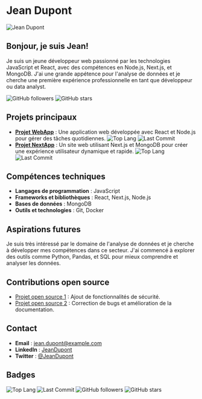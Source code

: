 # Jean Dupont

![Jean Dupont](https://example.com/photo.jpg)

## Bonjour, je suis Jean!

Je suis un jeune développeur web passionné par les technologies JavaScript et React, avec des compétences en Node.js, Next.js, et MongoDB. J'ai une grande appétence pour l'analyse de données et je cherche une première expérience professionnelle en tant que développeur ou data analyst.

![GitHub followers](https://img.shields.io/github/followers/jeandupont?label=Follow&style=social) ![GitHub stars](https://img.shields.io/github/stars/jeandupont?style=social)

## Projets principaux

- [**Projet WebApp**](https://github.com/jeandupont/webapp) : Une application web développée avec React et Node.js pour gérer des tâches quotidiennes.
  ![Top Lang](https://img.shields.io/github/languages/top/jeandupont/webapp) ![Last Commit](https://img.shields.io/github/last-commit/jeandupont/webapp)
- [**Projet NextApp**](https://github.com/jeandupont/nextapp) : Un site web utilisant Next.js et MongoDB pour créer une expérience utilisateur dynamique et rapide.
  ![Top Lang](https://img.shields.io/github/languages/top/jeandupont/nextapp) ![Last Commit](https://img.shields.io/github/last-commit/jeandupont/nextapp)

## Compétences techniques

- **Langages de programmation** : JavaScript
- **Frameworks et bibliothèques** : React, Next.js, Node.js
- **Bases de données** : MongoDB
- **Outils et technologies** : Git, Docker

## Aspirations futures

Je suis très intéressé par le domaine de l'analyse de données et je cherche à développer mes compétences dans ce secteur. J'ai commencé à explorer des outils comme Python, Pandas, et SQL pour mieux comprendre et analyser les données.

## Contributions open source

- [Projet open source 1](https://github.com/project1) : Ajout de fonctionnalités de sécurité.
- [Projet open source 2](https://github.com/project2) : Correction de bugs et amélioration de la documentation.

## Contact

- **Email** : [jean.dupont@example.com](mailto:jean.dupont@example.com)
- **LinkedIn** : [JeanDupont](https://www.linkedin.com/in/jeandupont)
- **Twitter** : [@JeanDupont](https://twitter.com/jeandupont)

## Badges

![Top Lang](https://img.shields.io/github/languages/top/jeandupont/webapp)
![Last Commit](https://img.shields.io/github/last-commit/jeandupont/webapp)
![GitHub followers](https://img.shields.io/github/followers/jeandupont?label=Follow&style=social)
![GitHub stars](https://img.shields.io/github/stars/jeandupont?style=social)
